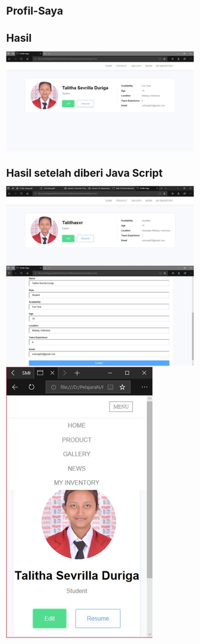 # Profil-Saya
# Hasil
![alt](https://github.com/TalithaSevrillaD/Profil-Saya/blob/master/hasil.JPG?raw=true)
# Hasil setelah diberi Java Script
![alt](https://github.com/TalithaSevrillaD/Profil-Saya/blob/master/hasilJS1.JPG?raw=true)
![alt](https://github.com/TalithaSevrillaD/Profil-Saya/blob/master/hasil1.JPG?raw=true)
![alt](https://github.com/TalithaSevrillaD/Profil-Saya/blob/master/hasilJS.JPG?raw=true)
